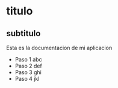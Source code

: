 # titulo
## subtitulo
Esta es la documentacion de mi aplicacion

- Paso 1 abc
- Paso 2 def
- Paso 3 ghi
- Paso 4 jkl
